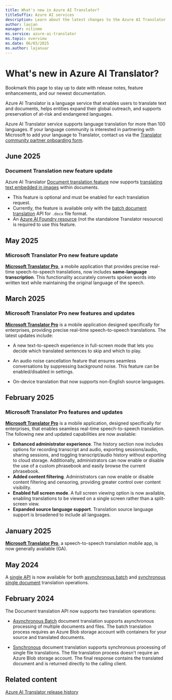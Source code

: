 ```yaml
---
title: What's new in Azure AI Translator?
titleSuffix: Azure AI services
description: Learn about the latest changes to the Azure AI Translator Service API.
author: laujan
manager: nitinme
ms.service: azure-ai-translator
ms.topic: overview
ms.date: 06/03/2025
ms.author: lajanuar
---
```

<!-- markdownlint-disable MD024 -->
<!-- markdownlint-disable MD036 -->
<!-- markdownlint-disable MD001 -->

# What's new in Azure AI Translator?

Bookmark this page to stay up to date with release notes, feature enhancements, and our newest documentation.

Azure AI Translator is a language service that enables users to translate text and documents, helps entities expand their global outreach, and supports preservation of at-risk and endangered languages. 

Azure AI Translator service supports language translation for more than 100 languages. If your language community is interested in partnering with Microsoft to add your language to Translator, contact us via the [Translator community partner onboarding form](https://forms.office.com/pages/responsepage.aspx?id=v4j5cvGGr0GRqy180BHbR-riVR3Xj0tOnIRdZOALbM9UOU1aMlNaWFJOOE5YODhRR1FWVzY0QzU1OS4u).

## June 2025

### Document Translation new feature update

Azure AI Translator [Document translation feature](document-translation/overview.md#batch-key-features) now supports [translating text embedded in images](document-translation/how-to-guides/use-rest-api-programmatically.md#translate-text-embedded-within-images-in-documents-) within documents.

* This feature is optional and must be enabled for each translation request.
* Currently, the feature is available only with the [batch document translation](document-translation/how-to-guides/use-rest-api-programmatically.md#translate-text-embedded-within-images-in-documents-) API for `.docx` file format.
* An [Azure AI Foundry resource](https://portal.azure.com/?Microsoft_Azure_PIMCommon=true#create/Microsoft.CognitiveServicesAIFoundry) (not the standalone Translator resource) is required to use this feature.

## May 2025

### Microsoft Translator Pro new feature update

[**Microsoft Translator Pro**](translator-pro/overview.md), a mobile application that provides precise real-time speech-to-speech translations, now includes **same-language transcription**. This functionality accurately converts spoken words into written text while maintaining the original language of the speech.

## March 2025

### Microsoft Translator Pro new features and updates

[**Microsoft Translator Pro**](translator-pro/overview.md) is a mobile application designed specifically for enterprises, providing precise real-time speech-to-speech translations. The latest updates include:

  * A new text-to-speech experience in full-screen mode that lets you decide which translated sentences to skip and which to play.

  * An audio noise cancellation feature that ensures seamless conversations by suppressing background noise. This feature can be enabled/disabled in settings.

  * On-device translation that now supports non-English source languages.


## February 2025

### Microsoft Translator Pro features and updates

[**Microsoft Translator Pro**](translator-pro/overview.md) is a mobile application, designed specifically for enterprises, that enables seamless real-time speech-to-speech translation. The following new and updated capabilities are now available:

* **Enhanced administrator experience**. The history section now includes options for recording transcript and audio, exporting sessions/audio, sharing sessions, and toggling transcript/audio history without exporting to cloud storage. Additionally, administrators can now enable or disable the use of a custom phrasebook and easily browse the current phrasebook.
* **Added content filtering**. Administrators can now enable or disable content filtering and censoring, providing greater control over content visibility.
* **Enabled full screen mode**. A full screen viewing option is now available, enabling translations to be viewed on a single screen rather than a split-screen view.
* **Expanded source language support**. Translation source language support is broadened to include all languages.

## January 2025

[**Microsoft Translator Pro**](translator-pro/overview.md), a speech-to-speech translation mobile app, is now generally available (GA).

## May 2024

A [single API](document-translation/reference/rest-api-guide.md) is now available for both [asynchronous batch](document-translation/overview.md#asynchronous-batch-translation) and [synchronous single document](document-translation/overview.md#synchronous-translation) translation operations.

## February 2024

The Document translation API now supports two translation operations:

* [Asynchronous Batch](document-translation/overview.md#asynchronous-batch-translation) document translation supports asynchronous processing of multiple documents and files. The batch translation process requires an Azure Blob storage account with containers for your source and translated documents.

* [Synchronous](document-translation/overview.md#synchronous-translation) document translation supports synchronous processing of single file translations. The file translation process doesn't require an Azure Blob storage account. The final response contains the translated document and is returned directly to the calling client.

## Related content

[Azure AI Translator release history](release-history.md)

